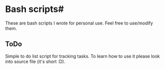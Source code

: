 # Bash scripts#
These are bash scripts I wrote for personal use. Feel free to use/modify them.

## ToDo
Simple to do list script for tracking tasks. To learn how to use it please look into source file (it's short :D).